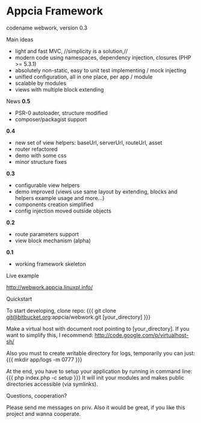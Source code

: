 Appcia Framework
================
codename webwork, version 0.3

Main ideas

* light and fast MVC, //simplicity is a solution,//
* modern code using namespaces, dependency injection, closures (PHP >= 5.3.1)
* absolutely non-static, easy to unit test implementing / mock injecting
* unified configuration, all in one place, per app / module
* scalable by modules
* views with multiple block extending

News
**0.5**
* PSR-0 autoloader, structure modified
* composer/packagist support

**0.4** 
* new set of view helpers: baseUrl, serverUrl, routeUrl, asset
* router refactored
* demo with some css
* minor structure fixes

**0.3**
* configurable view helpers
* demo improved (views use same layout by extending, blocks and helpers example usage and more...)
* components creation simplified
* config injection moved outside objects

**0.2**
* route parameters support
* view block mechanism (alpha)

**0.1**
* working framework skeleton

Live example

http://webwork.appcia.linuxpl.info/

Quickstart

To start developing, clone repo:
{{{
git clone git@bitbucket.org:appcia/webwork.git [your_directory]
}}}

Make a virtual host with document root pointing to [your_directory]. If you want to simplify this, I recommend: http://code.google.com/p/virtualhost-sh/

Also you must to create writable directory for logs, temporarily you can just:
{{{
mkdir app/logs -m 0777
}}}

At the end, you have to setup your application by running in command line:
{{{
php index.php -c setup
}}}
It will init your modules and makes public directories accessible (via symlinks).

Questions, cooperation?

Please send me messages on priv.
Also it would be great, if you like this project and wanna cooperate. 
